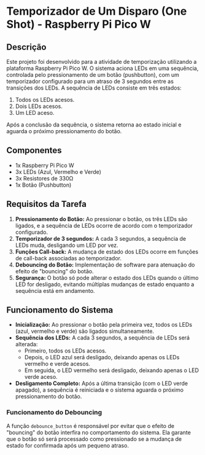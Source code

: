 # Temporizador de Um Disparo (One Shot) - Raspberry Pi Pico W

## Descrição

Este projeto foi desenvolvido para a atividade de temporização utilizando a plataforma Raspberry Pi Pico W. O sistema aciona LEDs em uma sequência, controlada pelo pressionamento de um botão (pushbutton), com um temporizador configurado para um atraso de 3 segundos entre as transições dos LEDs. A sequência de LEDs consiste em três estados:

1. Todos os LEDs acesos.
2. Dois LEDs acesos.
3. Um LED aceso.

Após a conclusão da sequência, o sistema retorna ao estado inicial e aguarda o próximo pressionamento do botão.

## Componentes

- 1x Raspberry Pi Pico W
- 3x LEDs (Azul, Vermelho e Verde)
- 3x Resistores de 330Ω
- 1x Botão (Pushbutton)

## Requisitos da Tarefa

1. **Pressionamento do Botão:** Ao pressionar o botão, os três LEDs são ligados, e a sequência de LEDs ocorre de acordo com o temporizador configurado.
2. **Temporizador de 3 segundos:** A cada 3 segundos, a sequência de LEDs muda, desligando um LED por vez.
3. **Funções Call-back:** A mudança de estado dos LEDs ocorre em funções de call-back associadas ao temporizador.
4. **Debouncing do Botão:** Implementação de software para atenuação do efeito de "bouncing" do botão.
5. **Segurança:** O botão só pode alterar o estado dos LEDs quando o último LED for desligado, evitando múltiplas mudanças de estado enquanto a sequência está em andamento.

## Funcionamento do Sistema

- **Inicialização:** Ao pressionar o botão pela primeira vez, todos os LEDs (azul, vermelho e verde) são ligados simultaneamente.
- **Sequência dos LEDs:** A cada 3 segundos, a sequência de LEDs será alterada:
  - Primeiro, todos os LEDs acesos.
  - Depois, o LED azul será desligado, deixando apenas os LEDs vermelho e verde acesos.
  - Em seguida, o LED vermelho será desligado, deixando apenas o LED verde aceso.
- **Desligamento Completo:** Após a última transição (com o LED verde apagado), a sequência é reiniciada e o sistema aguarda o próximo pressionamento do botão.

### Funcionamento do Debouncing

A função `debounce_button` é responsável por evitar que o efeito de "bouncing" do botão interfira no comportamento do sistema. Ela garante que o botão só será processado como pressionado se a mudança de estado for confirmada após um pequeno atraso.
